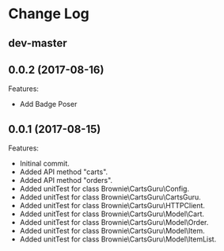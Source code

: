 # Change Log

## dev-master

## 0.0.2 (2017-08-16)
Features:
- Add Badge Poser

## 0.0.1 (2017-08-15)
Features:
- Initinal commit.
- Added API method "carts".
- Added API method "orders".
- Added unitTest for class Brownie\CartsGuru\Config.
- Added unitTest for class Brownie\CartsGuru\CartsGuru.
- Added unitTest for class Brownie\CartsGuru\HTTPClient.
- Added unitTest for class Brownie\CartsGuru\Model\Cart.
- Added unitTest for class Brownie\CartsGuru\Model\Order.
- Added unitTest for class Brownie\CartsGuru\Model\Item.
- Added unitTest for class Brownie\CartsGuru\Model\ItemList.
